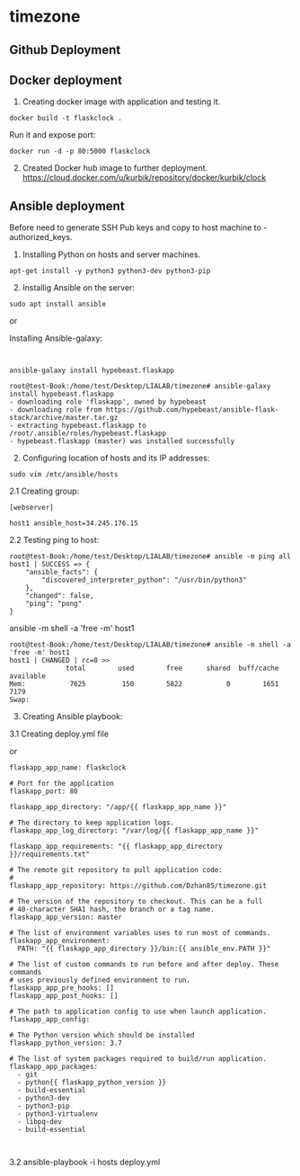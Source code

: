 # timezone

## Github Deployment



## Docker deployment

1. Creating docker image with application and testing it.

```
docker build -t flaskclock .
```
Run it and expose port:
```
docker run -d -p 80:5000 flaskclock
```
2. Created Docker hub image to further deployment.
https://cloud.docker.com/u/kurbik/repository/docker/kurbik/clock

## Ansible deployment

Before need to generate SSH Pub keys and copy to host machine to - authorized_keys.  

1. Installing Python on hosts and server machines.

```
apt-get install -y python3 python3-dev python3-pip
```

2. Installig Ansible  on the server:

  ```
  sudo apt install ansible
  
  ```
or

Installing Ansible-galaxy:
```


ansible-galaxy install hypebeast.flaskapp
```
```
root@test-Book:/home/test/Desktop/LIALAB/timezone# ansible-galaxy install hypebeast.flaskapp
- downloading role 'flaskapp', owned by hypebeast
- downloading role from https://github.com/hypebeast/ansible-flask-stack/archive/master.tar.gz
- extracting hypebeast.flaskapp to /root/.ansible/roles/hypebeast.flaskapp
- hypebeast.flaskapp (master) was installed successfully

```

2. Configuring location of hosts and its IP addresses:


```
sudo vim /etc/ansible/hosts 
```
2.1 Creating group:
```
[webserver]

host1 ansible_host=34.245.176.15

```

2.2 Testing ping to host:

```
root@test-Book:/home/test/Desktop/LIALAB/timezone# ansible -m ping all
host1 | SUCCESS => {
    "ansible_facts": {
        "discovered_interpreter_python": "/usr/bin/python3"
    }, 
    "changed": false, 
    "ping": "pong"
}

```
ansible -m shell -a 'free -m' host1
```
root@test-Book:/home/test/Desktop/LIALAB/timezone# ansible -m shell -a 'free -m' host1
host1 | CHANGED | rc=0 >>
              total        used        free      shared  buff/cache   available
Mem:           7625         150        5822           0        1651        7179
Swap: 
```


3. Creating Ansible playbook:

3.1 Creating deploy.yml file




or

```
flaskapp_app_name: flaskclock

# Port for the application
flaskapp_port: 80

flaskapp_app_directory: "/app/{{ flaskapp_app_name }}"

# The directory to keep application logs.
flaskapp_app_log_directory: "/var/log/{{ flaskapp_app_name }}"

flaskapp_app_requirements: "{{ flaskapp_app_directory }}/requirements.txt"

# The remote git repository to pull application code:
# 
flaskapp_app_repository: https://github.com/Dzhan85/timezone.git

# The version of the repository to checkout. This can be a full
# 40-character SHA1 hash, the branch or a tag name.
flaskapp_app_version: master

# The list of environment variables uses to run most of commands.
flaskapp_app_environment:
  PATH: "{{ flaskapp_app_directory }}/bin:{{ ansible_env.PATH }}"

# The list of custom commands to run before and after deploy. These commands
# uses previously defined environment to run.
flaskapp_app_pre_hooks: []
flaskapp_app_post_hooks: []

# The path to application config to use when launch application.
flaskapp_app_config:

# The Python version which should be installed
flaskapp_python_version: 3.7

# The list of system packages required to build/run application.
flaskapp_app_packages:
  - git
  - python{{ flaskapp_python_version }}
  - build-essential
  - python3-dev
  - python3-pip
  - python3-virtualenv
  - libpq-dev
  - build-essential



```

3.2 ansible-playbook -i hosts deploy.yml



